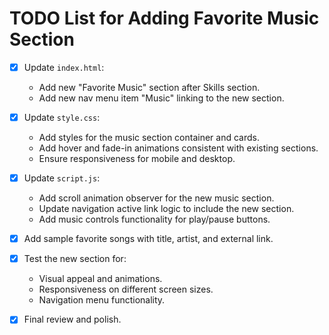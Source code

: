 # TODO List for Adding Favorite Music Section

- [x] Update `index.html`:
  - Add new "Favorite Music" section after Skills section.
  - Add new nav menu item "Music" linking to the new section.

- [x] Update `style.css`:
  - Add styles for the music section container and cards.
  - Add hover and fade-in animations consistent with existing sections.
  - Ensure responsiveness for mobile and desktop.

- [x] Update `script.js`:
  - Add scroll animation observer for the new music section.
  - Update navigation active link logic to include the new section.
  - Add music controls functionality for play/pause buttons.

- [x] Add sample favorite songs with title, artist, and external link.

- [x] Test the new section for:
  - Visual appeal and animations.
  - Responsiveness on different screen sizes.
  - Navigation menu functionality.

- [x] Final review and polish.
